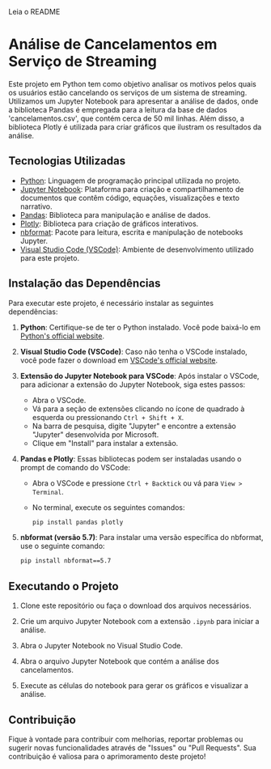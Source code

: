 Leia o README

# Análise de Cancelamentos em Serviço de Streaming

Este projeto em Python tem como objetivo analisar os motivos pelos quais os usuários estão cancelando os serviços de um sistema de streaming. Utilizamos um Jupyter Notebook para apresentar a análise de dados, onde a biblioteca Pandas é empregada para a leitura da base de dados 'cancelamentos.csv', que contém cerca de 50 mil linhas. Além disso, a biblioteca Plotly é utilizada para criar gráficos que ilustram os resultados da análise.

## Tecnologias Utilizadas

- [Python](https://www.python.org/): Linguagem de programação principal utilizada no projeto.
- [Jupyter Notebook](https://jupyter.org/): Plataforma para criação e compartilhamento de documentos que contêm código, equações, visualizações e texto narrativo.
- [Pandas](https://pandas.pydata.org/): Biblioteca para manipulação e análise de dados.
- [Plotly](https://plotly.com/python/): Biblioteca para criação de gráficos interativos.
- [nbformat](https://nbformat.readthedocs.io/): Pacote para leitura, escrita e manipulação de notebooks Jupyter.
- [Visual Studio Code (VSCode)](https://code.visualstudio.com/): Ambiente de desenvolvimento utilizado para este projeto.

## Instalação das Dependências

Para executar este projeto, é necessário instalar as seguintes dependências:

1. **Python**: Certifique-se de ter o Python instalado. Você pode baixá-lo em [Python's official website](https://www.python.org/downloads/).

2. **Visual Studio Code (VSCode)**: Caso não tenha o VSCode instalado, você pode fazer o download em [VSCode's official website](https://code.visualstudio.com/). 

3. **Extensão do Jupyter Notebook para VSCode**: Após instalar o VSCode, para adicionar a extensão do Jupyter Notebook, siga estes passos:

   - Abra o VSCode.
   - Vá para a seção de extensões clicando no ícone de quadrado à esquerda ou pressionando `Ctrl + Shift + X`.
   - Na barra de pesquisa, digite "Jupyter" e encontre a extensão "Jupyter" desenvolvida por Microsoft.
   - Clique em "Install" para instalar a extensão.

4. **Pandas e Plotly**: Essas bibliotecas podem ser instaladas usando o prompt de comando do VSCode:

   - Abra o VSCode e pressione `Ctrl + Backtick` ou vá para `View > Terminal`.
   - No terminal, execute os seguintes comandos:
   
     ```bash
     pip install pandas plotly
     ```

5. **nbformat (versão 5.7)**: Para instalar uma versão específica do nbformat, use o seguinte comando:

   ```bash
   pip install nbformat==5.7
   ```

## Executando o Projeto

1. Clone este repositório ou faça o download dos arquivos necessários.

2. Crie um arquivo Jupyter Notebook com a extensão `.ipynb` para iniciar a análise.

3. Abra o Jupyter Notebook no Visual Studio Code.

4. Abra o arquivo Jupyter Notebook que contém a análise dos cancelamentos.

5. Execute as células do notebook para gerar os gráficos e visualizar a análise.

## Contribuição

Fique à vontade para contribuir com melhorias, reportar problemas ou sugerir novas funcionalidades através de "Issues" ou "Pull Requests". Sua contribuição é valiosa para o aprimoramento deste projeto!
